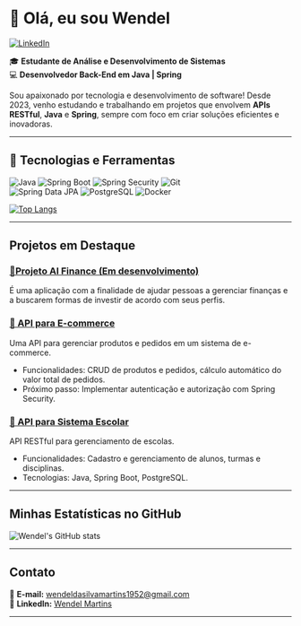 # 👋 Olá, eu sou Wendel

[![LinkedIn](https://img.shields.io/badge/LinkedIn-Wendel%20Martins-blue?style=flat-square&logo=linkedin)](https://www.linkedin.com/in/wendelsilva-dev)

🎓 **Estudante de Análise e Desenvolvimento de Sistemas**  
💻 **Desenvolvedor Back-End em Java | Spring**  

Sou apaixonado por tecnologia e desenvolvimento de software! Desde 2023, venho estudando e trabalhando em projetos que envolvem **APIs RESTful**, **Java** e **Spring**, sempre com foco em criar soluções eficientes e inovadoras.  



---

## 🚀 Tecnologias e Ferramentas
![Java](https://img.shields.io/badge/Java-%23ED8B00.svg?style=for-the-badge&logo=java&logoColor=white)
![Spring Boot](https://img.shields.io/badge/Spring_Boot-%236DB33F.svg?style=for-the-badge&logo=spring-boot&logoColor=white)
![Spring Security](https://img.shields.io/badge/Spring_Security-%236DB33F.svg?style=for-the-badge&logo=spring-security&logoColor=white)
![Git](https://img.shields.io/badge/Git-%23F05033.svg?style=for-the-badge&logo=git&logoColor=white)
<br>
![Spring Data JPA](https://img.shields.io/badge/Spring_Data_JPA-%236DB33F.svg?style=for-the-badge&logo=spring&logoColor=white)
![PostgreSQL](https://img.shields.io/badge/PostgreSQL-%23316192.svg?style=for-the-badge&logo=postgresql&logoColor=white)
![Docker](https://img.shields.io/badge/Docker-%230db7ed.svg?style=for-the-badge&logo=docker&logoColor=white)

[![Top Langs](https://github-readme-stats.vercel.app/api/top-langs/?username=wendoxx&layout=compact&theme=tokyonight)](https://github.com/anuraghazra/github-readme-stats)



---

##  Projetos em Destaque
### [📌Projeto AI Finance (Em desenvolvimento)](https://github.com/wendoxx/ai-finance)
É uma aplicação com a finalidade de ajudar pessoas a gerenciar finanças e a buscarem formas de investir de acordo com seus perfis.

### [📌 API para E-commerce](https://github.com/wendoxx/e-commerce-api)
Uma API para gerenciar produtos e pedidos em um sistema de e-commerce.  
- Funcionalidades: CRUD de produtos e pedidos, cálculo automático do valor total de pedidos.  
- Próximo passo: Implementar autenticação e autorização com Spring Security.  

### [📌 API para Sistema Escolar](https://github.com/wendoxx/School-system)
API RESTful para gerenciamento de escolas.  
- Funcionalidades: Cadastro e gerenciamento de alunos, turmas e disciplinas.  
- Tecnologias: Java, Spring Boot, PostgreSQL.
---

## Minhas Estatísticas no GitHub
![Wendel's GitHub stats](https://github-readme-stats.vercel.app/api?username=wendoxx&show_icons=true&theme=tokyonight)

---

## Contato
📧 **E-mail:** wendeldasilvamartins1952@gmail.com  
📱 **LinkedIn:** [Wendel Martins](https://www.linkedin.com/in/wendel-silva-9ba630265/)  

---
